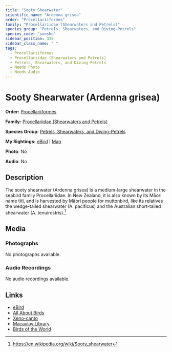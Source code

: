 ```yaml
---
title: "Sooty Shearwater"
scientific_name: "Ardenna grisea"
order: "Procellariiformes"
family: "Procellariidae (Shearwaters and Petrels)"
species_group: "Petrels, Shearwaters, and Diving-Petrels"
species_code: "sooshe"
sidebar_position: 339
sidebar_class_name: " "
tags: 
  - Procellariiformes
  - Procellariidae (Shearwaters and Petrels)
  - Petrels, Shearwaters, and Diving-Petrels
  - Needs Photo
  - Needs Audio
---
```


# Sooty Shearwater (Ardenna grisea)

**Order:** [Procellariiformes](/tags/procellariiformes)

**Family:** [Procellariidae (Shearwaters and Petrels)](/tags/procellariidae-shearwaters-and-petrels)

**Species Group:** [Petrels, Shearwaters, and Diving-Petrels](/tags/petrels-shearwaters-and-diving-petrels)

**My Sightings:** [eBird](https://ebird.org/lifelist?r=world&time=life&spp=sooshe) | [Map](/map?species_code=sooshe)

**Photo**: No 

**Audio**: No

## Description
The sooty shearwater (Ardenna grisea) is a medium-large shearwater in the seabird family Procellariidae. In New Zealand, it is also known by its Māori name tītī, and is harvested by Māori people for muttonbird, like its relatives the wedge-tailed shearwater (A. pacificus) and the Australian short-tailed shearwater (A. tenuirostris).[^1]

[^1]: https://en.wikipedia.org/wiki/Sooty_shearwater

## Media
### Photographs
No photographs available.

### Audio Recordings
No audio recordings available.

## Links
* [eBird](https://ebird.org/species/sooshe) 
* [All About Birds](https://www.allaboutbirds.org/guide/sooshe) 
* [Xeno-canto](https://www.xeno-canto.org/species/ardenna-grisea) 
* [Macaulay Library](https://search.macaulaylibrary.org/catalog?taxonCode=sooshe&sort=rating_rank_desc)
* [Birds of the World](https://birdsoftheworld.org/bow/species/sooshe)
